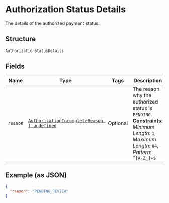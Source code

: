 
# Authorization Status Details

The details of the authorized payment status.

## Structure

`AuthorizationStatusDetails`

## Fields

| Name | Type | Tags | Description |
|  --- | --- | --- | --- |
| `reason` | [`AuthorizationIncompleteReason \| undefined`](../../doc/models/authorization-incomplete-reason.md) | Optional | The reason why the authorized status is `PENDING`.<br>**Constraints**: *Minimum Length*: `1`, *Maximum Length*: `64`, *Pattern*: `^[A-Z_]+$` |

## Example (as JSON)

```json
{
  "reason": "PENDING_REVIEW"
}
```

